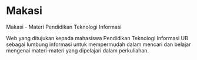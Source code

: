 # Makasi
Makasi - Materi Pendidikan Teknologi Informasi

Web yang ditujukan kepada mahasiswa Pendidikan Teknologi Informasi UB sebagai lumbung informasi untuk mempermudah dalam mencari dan belajar mengenai materi-materi yang dipelajari dalam perkuliahan.


